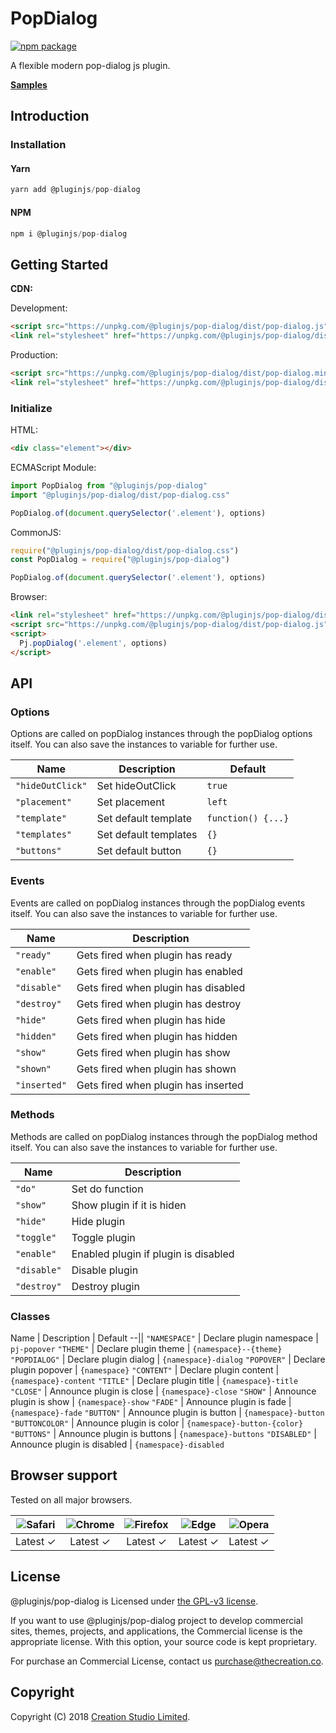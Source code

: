 # PopDialog

[![npm package](https://img.shields.io/npm/v/@pluginjs/pop-dialog.svg)](https://www.npmjs.com/package/@pluginjs/pop-dialog)

A flexible modern pop-dialog js plugin.

**[Samples](https://codesandbox.io/s/github/pluginjs/plugin.js/tree/master/modules/popDialog/samples)**

## Introduction

### Installation

#### Yarn

```javascript
yarn add @pluginjs/pop-dialog
```

#### NPM

```javascript
npm i @pluginjs/pop-dialog
```

## Getting Started

**CDN:**

Development:

```html
<script src="https://unpkg.com/@pluginjs/pop-dialog/dist/pop-dialog.js"></script>
<link rel="stylesheet" href="https://unpkg.com/@pluginjs/pop-dialog/dist/pop-dialog.css">
```

Production:

```html
<script src="https://unpkg.com/@pluginjs/pop-dialog/dist/pop-dialog.min.js"></script>
<link rel="stylesheet" href="https://unpkg.com/@pluginjs/pop-dialog/dist/pop-dialog.min.css">
```

### Initialize

HTML:

```html
<div class="element"></div>
```

ECMAScript Module:

```javascript
import PopDialog from "@pluginjs/pop-dialog"
import "@pluginjs/pop-dialog/dist/pop-dialog.css"

PopDialog.of(document.querySelector('.element'), options)
```

CommonJS:

```javascript
require("@pluginjs/pop-dialog/dist/pop-dialog.css")
const PopDialog = require("@pluginjs/pop-dialog")

PopDialog.of(document.querySelector('.element'), options)
```

Browser:

```html
<link rel="stylesheet" href="https://unpkg.com/@pluginjs/pop-dialog/dist/pop-dialog.css">
<script src="https://unpkg.com/@pluginjs/pop-dialog/dist/pop-dialog.js"></script>
<script>
  Pj.popDialog('.element', options)
</script>
```

## API

### Options

Options are called on popDialog instances through the popDialog options itself.
You can also save the instances to variable for further use.

Name | Description | Default
--|--|--
`"hideOutClick"` | Set hideOutClick | `true`
`"placement"` | Set placement | `left`
`"template"` | Set default template | `function() {...}`
`"templates"` | Set default templates | `{}`
`"buttons"` | Set default button | `{}`

### Events

Events are called on popDialog instances through the popDialog events itself.
You can also save the instances to variable for further use.

Name | Description
--|--
`"ready"` | Gets fired when plugin has ready
`"enable"` | Gets fired when plugin has enabled
`"disable"` | Gets fired when plugin has disabled
`"destroy"` | Gets fired when plugin has destroy
`"hide"` | Gets fired when plugin has hide
`"hidden"` | Gets fired when plugin has hidden
`"show"` | Gets fired when plugin has show
`"shown"` | Gets fired when plugin has shown
`"inserted"` | Gets fired when plugin has inserted

### Methods

Methods are called on popDialog instances through the popDialog method itself.
You can also save the instances to variable for further use.

Name | Description
--|--
`"do"` | Set do function
`"show"` | Show plugin if it is hiden
`"hide"` | Hide plugin
`"toggle"` | Toggle plugin
`"enable"` | Enabled plugin if plugin is disabled
`"disable"` | Disable plugin
`"destroy"` | Destroy plugin

### Classes

Name | Description | Default
--||
`"NAMESPACE"` | Declare plugin namespace | `pj-popover`
`"THEME"` | Declare plugin theme | `{namespace}--{theme}`
`"POPDIALOG"` | Declare plugin dialog | `{namespace}-dialog`
`"POPOVER"` | Declare plugin popover | `{namespace}`
`"CONTENT"` | Declare plugin content | `{namespace}-content`
`"TITLE"` | Declare plugin title | `{namespace}-title`
`"CLOSE"` | Announce plugin is close | `{namespace}-close`
`"SHOW"` | Announce plugin is show | `{namespace}-show`
`"FADE"` | Announce plugin is fade | `{namespace}-fade`
`"BUTTON"` | Announce plugin is button | `{namespace}-button`
`"BUTTONCOLOR"` | Announce plugin is color | `{namespace}-button-{color}`
`"BUTTONS"` | Announce plugin is buttons | `{namespace}-buttons`
`"DISABLED"` | Announce plugin is disabled | `{namespace}-disabled`

## Browser support

Tested on all major browsers.

| <img src="https://raw.githubusercontent.com/alrra/browser-logos/master/src/safari/safari_32x32.png" alt="Safari"> | <img src="https://raw.githubusercontent.com/alrra/browser-logos/master/src/chrome/chrome_32x32.png" alt="Chrome"> | <img src="https://raw.githubusercontent.com/alrra/browser-logos/master/src/firefox/firefox_32x32.png" alt="Firefox"> | <img src="https://raw.githubusercontent.com/alrra/browser-logos/master/src/edge/edge_32x32.png" alt="Edge"> | <img src="https://raw.githubusercontent.com/alrra/browser-logos/master/src/opera/opera_32x32.png" alt="Opera"> |
|:--:|:--:|:--:|:--:|:--:|
| Latest ✓ | Latest ✓ | Latest ✓ | Latest ✓ | Latest ✓ |

## License

@pluginjs/pop-dialog is Licensed under [the GPL-v3 license](LICENSE).

If you want to use @pluginjs/pop-dialog project to develop commercial sites, themes, projects, and applications, the Commercial license is the appropriate license. With this option, your source code is kept proprietary.

For purchase an Commercial License, contact us purchase@thecreation.co.

## Copyright

Copyright (C) 2018 [Creation Studio Limited](creationstudio.com).